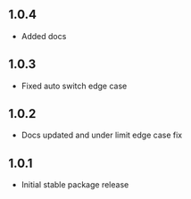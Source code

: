 ## 1.0.4

* Added docs 

## 1.0.3

* Fixed auto switch edge case
## 1.0.2

* Docs updated and under limit edge case fix
## 1.0.1

* Initial stable package release
